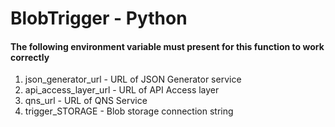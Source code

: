# BlobTrigger - Python

#### The following environment variable must present for this function to work correctly

1. json_generator_url - URL of JSON Generator service
2. api_access_layer_url - URL of API Access layer
3. qns_url - URL of QNS Service
4. trigger_STORAGE - Blob storage connection string 